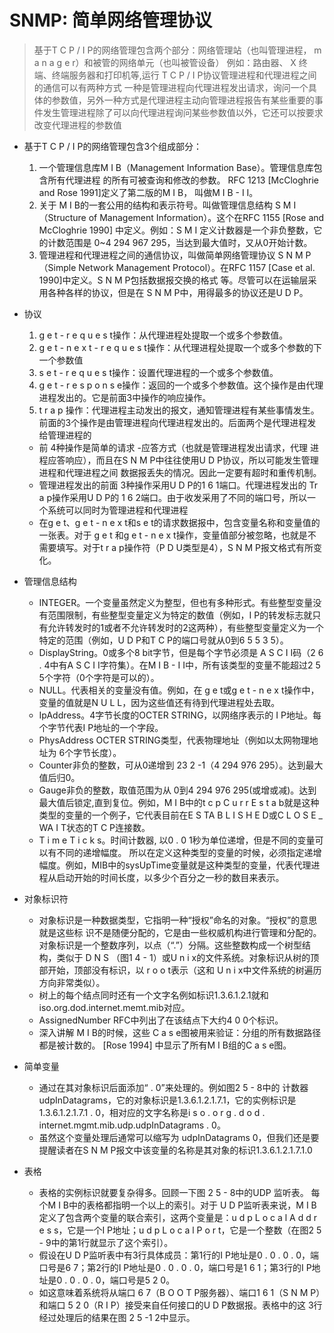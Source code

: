 # SNMP: 简单网络管理协议
> 基于T C P / I P的网络管理包含两个部分：网络管理站（也叫管理进程， m a n a g e r）和被管的网络单元（也叫被管设备）
例如：路由器、 X 终端、终端服务器和打印机等,运行 T C P / I P协议管理进程和代理进程之间的通信可以有两种方式
一种是管理进程向代理进程发出请求，询问一个具体的参数值，另外一种方式是代理进程主动向管理进程报告有某些重要的事件发生管理进程除了可以向代理进程询问某些参数值以外，它还可以按要求改变代理进程的参数值


* 基于T C P / I P的网络管理包含3个组成部分：
  1. 一个管理信息库M I B（Management Information Base）。管理信息库包含所有代理进程
的所有可被查询和修改的参数。 RFC 1213 [McCloghrie and Rose 1991]定义了第二版的M I B，
叫做M I B - I I。
  2. 关于 M I B的一套公用的结构和表示符号。叫做管理信息结构 S M I（Structure of
Management Information）。这个在RFC 1155 [Rose and McCloghrie 1990] 中定义。例如：S M I
定义计数器是一个非负整数，它的计数范围是 0~4 294 967 295，当达到最大值时，又从0开始计数。
  3. 管理进程和代理进程之间的通信协议，叫做简单网络管理协议 S N M P（Simple Network
Management Protocol）。在RFC 1157 [Case et al. 1990]中定义。S N M P包括数据报交换的格式
等。尽管可以在运输层采用各种各样的协议，但是在 S N M P中，用得最多的协议还是U D P。

* 协议  
  1. g e t - r e q u e s t操作：从代理进程处提取一个或多个参数值。
  2. g e t - n e x t - r e q u e s t操作：从代理进程处提取一个或多个参数的下一个参数值
  3. s e t - r e q u e s t操作：设置代理进程的一个或多个参数值。
  4. g e t - r e s p o n s e操作：返回的一个或多个参数值。这个操作是由代理进程发出的。它是前面3中操作的响应操作。
  5. t r a p 操作：代理进程主动发出的报文，通知管理进程有某些事情发生。前面的3个操作是由管理进程向代理进程发出的。后面两个是代理进程发给管理进程的
  * 前 4种操作是简单的请求 -应答方式（也就是管理进程发出请求，代理
进程应答响应），而且在S N M P中往往使用U D P协议，所以可能发生管理进程和代理进程之间
数据报丢失的情况。因此一定要有超时和重传机制。
  * 管理进程发出的前面 3种操作采用U D P的1 6 1端口。代理进程发出的 Tr a p操作采用U D P的
1 6 2端口。由于收发采用了不同的端口号，所以一个系统可以同时为管理进程和代理进程
  * 在g e t、g e t - n e x t和s e t的请求数据报中，包含变量名称和变量值的一张表。对于 g e t
和g e t - n e x t操作，变量值部分被忽略，也就是不需要填写。对于t r a p操作符（P D U类型是4），S N M P报文格式有所变化。

* 管理信息结构
  * INTEGER。一个变量虽然定义为整型，但也有多种形式。有些整型变量没有范围限制，有些整型变量定义为特定的数值（例如，I P的转发标志就只有允许转发时的1或者不允许转发时的2这两种），有些整型变量定义为一个特定的范围（例如，U D P和T C P的端口号就从0到6 5 5 3 5）。
  * DisplayString。0或多个8 bit字节，但是每个字节必须是 A S C I I码（2 6 . 4中有A S C I I字符集）。在M I B - I I中，所有该类型的变量不能超过2 5 5个字符（0个字符是可以的）。
  * NULL。代表相关的变量没有值。例如，在 g e t或g e t - n e x t操作中，变量的值就是N U L L，因为这些值还有待到代理进程处去取。
  * IpAddress。4字节长度的OCTER STRING，以网络序表示的 I P地址。每个字节代表I P地址的一个字段。
  * PhysAddress OCTER STRING类型，代表物理地址（例如以太网物理地址为 6个字节长度）。
  * Counter非负的整数，可从0递增到 23 2 -1（4 294 976 295）。达到最大值后归0。
  * Gauge非负的整数，取值范围为从 0到4 294 976 295(或增或减)。达到最大值后锁定,直到复位。例如，M I B中的t c p C u r r E s t a b就是这种类型的变量的一个例子，它代表目前在E S TA B L I S H E D或C L O S E _ WA I T状态的T C P连接数。
  * T i m e T i c k s。时间计数器, 以0 . 0 1秒为单位递增，但是不同的变量可以有不同的递增幅度。
  所以在定义这种类型的变量的时候，必须指定递增幅度。例如，MIB中的sysUpTime变量就是这种类型的变量，代表代理进程从启动开始的时间长度，以多少个百分之一秒的数目来表示。

* 对象标识符
  * 对象标识是一种数据类型，它指明一种“授权”命名的对象。“授权”的意思就是这些标
识不是随便分配的，它是由一些权威机构进行管理和分配的。
对象标识是一个整数序列，以点（“.”）分隔。这些整数构成一个树型结构，类似于 D N S
（图1 4 - 1）或U n i x的文件系统。对象标识从树的顶部开始，顶部没有标识，以 r o o t表示（这和
U n i x中文件系统的树遍历方向非常类似）。
  * 树上的每个结点同时还有一个文字名例如标识1.3.6.1.2.1就和iso.org.dod.internet.memt.mib对应。
  *  AssignedNumber RFC中列出了在该结点下大约4 0 0个标识。
  * 深入讲解 M I B的时候，这些 C a s e图被用来验证：分组的所有数据路径都是被计数的。
[Rose 1994] 中显示了所有M I B组的C a s e图。

* 简单变量  
  * 通过在其对象标识后面添加“ . 0”来处理的。例如图2 5 - 8中的
计数器udpInDatagrams，它的对象标识是1.3.6.1.2.1.7.1，它的实例标识是1.3.6.1.2.1.7.1 . 0，相对应的文字名称是i s o . o r g . d o d . internet.mgmt.mib.udp.udpInDatagrams . 0。
  * 虽然这个变量处理后通常可以缩写为 udpInDatagrams  0，但我们还是要提醒读者在S N M P报文中该变量的名称是其对象的标识1.3.6.1.2.1.7.1.0
  
* 表格
  * 表格的实例标识就要复杂得多。回顾一下图 2 5 - 8中的UDP 监听表。
每个M I B中的表格都指明一个以上的索引。对于 U D P监听表来说，M I B定义了包含两个变量的联合索引，这两个变量是：u d p L o c a l A d d r e s s，它是一个I P地址；u d p L o c a l P o r t，它是一个整数（在图2 5 - 9中的第1行就显示了这个索引）。
  * 假设在U D P监听表中有3行具体成员：第1行的I P地址是0 . 0 . 0 . 0，端口号是6 7；第2行的I P地址是0 . 0 . 0 . 0，端口号是1 6 1；第3行的I P地址是0 . 0 . 0 . 0，端口号是5 2 0。
  * 如这意味着系统将从端口 6 7（B O O T P服务器）、端口1 6 1（S N M P）和端口 5 2 0（R I P）接受来自任何接口的U D P数据报。表格中的这 3行经过处理后的结果在图 2 5 -1 2中显示。
